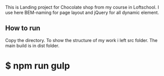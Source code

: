 This is Landing project for Chocolate shop from my course in Loftschool.
I use here BEM-naming for page layout and jQuery for all dynamic element.

## How to run

Copy the directory.
To show the structure of my work i left src folder. The main build is in dist folder.

# \$ npm run gulp
